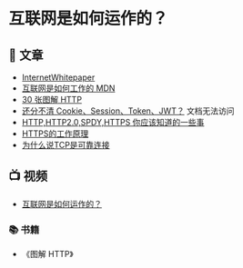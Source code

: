 # 互联网是如何运作的？

## 📄 文章

- [InternetWhitepaper](https://web.stanford.edu/class/msande91si/www-spr04/readings/week1/InternetWhitepaper.htm)
- [互联网是如何工作的 MDN](https://developer.mozilla.org/zh-CN/docs/learn/How_the_Internet_works)
- [30 张图解 HTTP ](https://mubu.com/doc/4n-ehUovcCP)
- [还分不清 Cookie、Session、Token、JWT？](https://mubu.com/doc/12i79Sq9hmP)    文档无法访问
- [HTTP,HTTP2.0,SPDY,HTTPS 你应该知道的一些事](https://shuangxunian.gitee.io/2020/11/08/HTTP,HTTP2.0,SPDY,HTTPSSomethingYouShouldKnow/)
- [HTTPS的工作原理](https://shuangxunian.gitee.io/2020/12/24/HTTPSWorksWithTheTCPHandshakeMechanism/)
- [为什么说TCP是可靠连接](https://shuangxunian.gitee.io/2020/11/03/whyIsTCPAReliableConnection/)

## 📺 视频

- [互联网是如何运作的？](https://www.bilibili.com/video/BV1Rz4y197Jd)

### 📚 书籍

- 《图解 HTTP》
